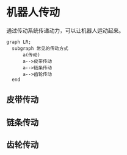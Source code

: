 # 机器人传动

通过传动系统传递动力，可以让机器人运动起来。

```mermaid
graph LR;
  subgraph 常见的传动方式
      a(传动)
      a-->皮带传动
      a-->链条传动
      a-->齿轮传动
  end
```

## 皮带传动

## 链条传动

## 齿轮传动
